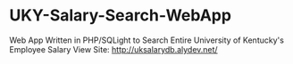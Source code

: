 # UKY-Salary-Search-WebApp
Web App Written in PHP/SQLight to Search Entire University of Kentucky's Employee Salary
View Site: http://uksalarydb.alydev.net/
